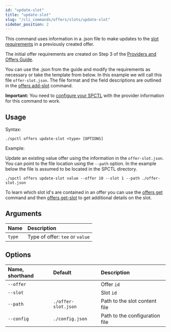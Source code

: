 ```yaml
---
id: "update-slot"
title: "update-slot"
slug: "/cli_commands/offers/slots/update-slot"
sidebar_position: 2
---
```


This command uses information in a .json file to make updates to the [slot requirements](/developers/fundamentals/slots#requirements) in a previously created offer.

The initial offer requirements are created on Step 3 of the [Providers and Offers Guide](/developers/cli_guides/providers_offers#offer-requirements).

You can use the .json from the guide and modify the requirements as necessary or take the template from below. In this example we will call this file `offer-slot.json`. The file format and the field descriptions are outlined in the [offers add-slot](/developers/cli_commands/offers/slots/add-slot) command.

**Important:** You need to [configure your SPCTL](/developers/cli_guides/configuring#for-providers) with the provider information for this command to work.

## Usage

Syntax:

```
./spctl offers update-slot <type> [OPTIONS]
```

Example:

Update an existing value offer using the information in the `offer-slot.json`. You can point to the file location using the `--path` option. In the example below the file is assumed to be located in the SPCTL directory.

```
./spctl offers update-slot value --offer 10 --slot 1 --path ./offer-slot.json
```

To learn which slot id's are contained in an offer you can use the [offers get](/developers/cli_commands/offers/offers/get) command and then [offers get-slot](/developers/cli_commands/offers/slots/get-slot) to get additional details on the slot.

## Arguments

| **Name** | **Description**                 |
|:---------|:--------------------------------|
| `type`   | Type of offer: `tee` or `value` |

## Options

| **Name, shorthand** | **Default**      | **Description**                |
|:--------------------|:-----------------|:-------------------------------|
| `--offer`           |                  | Offer `id`                     |
| `--slot`            |                  | Slot `id`                      |
| `--path`            | `./offer-slot.json`| Path to the slot content file  |
| `--config`          | `./config.json`  | Path to the configuration file |
